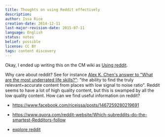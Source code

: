 ```yaml
---
title: Thoughts on using Reddit effectively
description: 
author: Issa Rice
creation-date: 2014-12-11
last-major-revision-date: 2015-07-11
language: English
status: notes
belief: possible
license: CC BY
tags: content discovery
---
```


Okay, I ended up writing this on the CM wiki as [Using reddit](http://info.cognitomentoring.org/wiki/Using_reddit).

Why care about reddit?
See for instance [Alex K. Chen's answer to "What are the most underrated life skills?"](https://www.quora.com/What-are-the-most-underrated-life-skills/answer/Alex-K-Chen): "the ability to find the truly relevant\+accurate content from places with low signal to noise ratio".
Reddit seems to have a lot of high quality content, but this is swamped by all the low quality content.
How can we find useful information on reddit?

- <https://www.facebook.com/riceissa/posts/1467259280219691>

- <https://www.quora.com/reddit-website/Which-subreddits-do-the-smartest-Redditors-follow>

- [explore reddit](http://paulrosenzweig.com/explore-reddit/)
